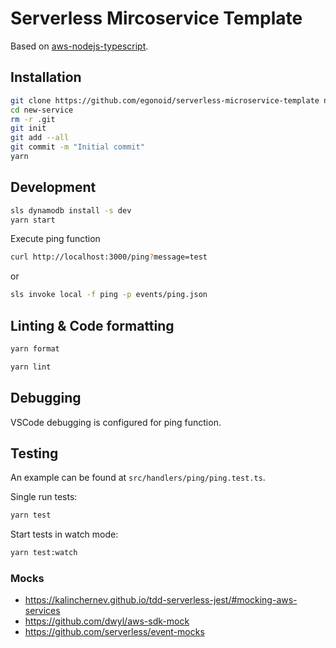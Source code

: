 # Serverless Mircoservice Template

Based on [aws-nodejs-typescript](https://github.com/serverless/serverless/tree/master/lib/plugins/create/templates/aws-nodejs-typescript).

## Installation

```bash
git clone https://github.com/egonoid/serverless-microservice-template new-service
cd new-service
rm -r .git
git init
git add --all
git commit -m "Initial commit"
yarn
```

## Development

```bash
sls dynamodb install -s dev
yarn start
```

Execute ping function

```bash
curl http://localhost:3000/ping?message=test
```

or

```bash
sls invoke local -f ping -p events/ping.json
```

## Linting & Code formatting

```bash
yarn format
```

```bash
yarn lint
```

## Debugging

VSCode debugging is configured for ping function.

## Testing

An example can be found at `src/handlers/ping/ping.test.ts`.

Single run tests:

```bash
yarn test
```

Start tests in watch mode:

```bash
yarn test:watch
```

### Mocks

- https://kalinchernev.github.io/tdd-serverless-jest/#mocking-aws-services
- https://github.com/dwyl/aws-sdk-mock
- https://github.com/serverless/event-mocks
